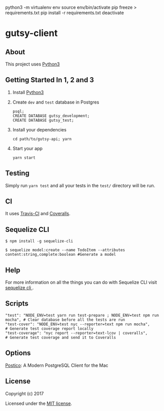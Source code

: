 python3 -m virtualenv env
source env/bin/activate
pip freeze > requirements.txt
pip install -r requirements.txt
deactivate

# gutsy-client

## About

This project uses [Python3](https://www.python.org/)

## Getting Started In 1, 2 and 3

1. Install [Python3](https://www.python.org/downloads/)
2. Create `dev` and `test` database in Postgres

   ```
   psql;
   CREATE DATABASE gutsy_development;
   CREATE DATABASE gutsy_test;
   ```

3. Install your dependencies

   ```
   cd path/to/gutsy-api; yarn
   ```

4. Start your app

   ```
   yarn start
   ```

## Testing

Simply run `yarn test` and all your tests in the `test/` directory will be run.

## CI

It uses [Travis-CI](https://travis-ci.org/) and [Coveralls](https://coveralls.io/).

## Sequelize CLI

```
$ npm install -g sequelize-cli

$ sequelize model:create --name TodoItem --attributes content:string,complete:boolean #Generate a model
```

## Help

For more information on all the things you can do with Sequelize CLI visit [sequelize cli ](https://github.com/sequelize/cli).

## Scripts

```
"test": "NODE_ENV=test yarn run test-prepare ; NODE_ENV=test npm run mocha", # Clear database before all the tests are run
"test-cover": "NODE_ENV=test nyc --reporter=text npm run mocha",             # Generate test coverage report locally
"test-coverage": "nyc report --reporter=text-lcov | coveralls",              # Generate test coverage and send it to Coveralls
```

## Options

[Postico](https://eggerapps.at/postico/): A Modern PostgreSQL Client for the Mac

## License

Copyright (c) 2017

Licensed under the [MIT license](LICENSE).
